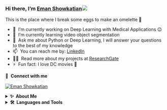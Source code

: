 ### Hi there, I’m <a href="https://www.researchgate.net/profile/Eman-Showkatian">Eman Showkatian</a><img src="https://media.giphy.com/media/hvRJCLFzcasrR4ia7z/giphy.gif" width="25px"></a>
This is the place where I break some eggs to make an omelette :rofl:

- 🔭 &nbsp;I’m currently working on Deep Learning with Medical Applications :wink:
- 🌱 &nbsp;I’m currently learning video object segmentation
- 💬 &nbsp;Ask me about Python or Deep Learning, I will answer your questions to the best of my knowledge 
- 📫 &nbsp;You can reach me by: <a href="https://www.linkedin.com/in/eman-showkatian-25a58b218/">LinkedIn</a>
- 👨‍💻 &nbsp;Read more about my projects at [ResearchGate](https://www.researchgate.net/profile/Eman-Showkatian)
- ⚡ &nbsp;Fun fact: I love DC movies 🎦
<!-- - 📫 &nbsp;You can reach me by: [Telegram](https://t.me/I_SHOWKATYAN) or <a href="https://www.linkedin.com/in/eman-showkatian-25a58b218/">LinkedIn</a> -->
🔗 &nbsp;**Connect with me**
<p align="left">
<a href="https://www.linkedin.com/in/eman-showkatian-25a58b218" target="blank"><img align="center" src="https://raw.githubusercontent.com/rahuldkjain/github-profile-readme-generator/master/src/images/icons/Social/linked-in-alt.svg" alt="Eman Showkatian" height="30" width="40" /></a>
<!-- <a href="https://t.me/I_SHOWKATYAN" target="blank"><img align="center" src="https://www.svgrepo.com/show/125420/telegram.svg" alt="Eman Showkatian" height="30" width="40" /></a> -->
<!-- <a href="https://www.researchgate.net/profile/Eman-Showkatian" target="blank"><img align="center" src="https://www.l-cloud.eu/wp-content/uploads/2019/06/9f59698c-e156-4f33-9520-405cb7f4d9c6_researchgate_56f72ad6_490x330.png" alt="Eman Showkatian" height="30" width="40" /></a>
  <br/>  <br/>  -->
  
  
  
<p align="left">
<details>
  <summary><b>✨&nbsp;&nbsp;About&nbsp;Me</b></summary>
  <br/>


<p align="justify"> I’m a Multidisciplinary Artificial Intelligence enthusiastic researcher with a special focus on medical imaging. My main research interests consist of developing Machine Learning, Deep Learning & Computer Vision systems for Medical Applications. Currently, I focus on Artificial Intelligence applications in radiotherapy such as auto contouring and image registration to streamline cancer treatment planning. Furthermore, the application of Machine Learning and Computer vision in radiology, nuclear imaging, radiomics and genomics, data analysis, and development of graphical user interfaces are also associated with my research interest.</p>

</details> 
  

<details>
  <summary><b>🛠️&nbsp;&nbsp;Languages&nbsp;and&nbsp;Tools</b></summary>
  <br/>
  <p align="left"><a href="https://www.python.org" target="_blank"> <img src="https://raw.githubusercontent.com/devicons/devicon/master/icons/python/python-original.svg" alt="python" width="40" height="40"/></a><a href="https://pytorch.org/" target="_blank"> <img src="https://upload.wikimedia.org/wikipedia/commons/thumb/1/10/PyTorch_logo_icon.svg/496px-PyTorch_logo_icon.svg.png" alt="pytorch" width="40" height="40"/></a><a href="https://opencv.org/" target="_blank"> <img src="https://upload.wikimedia.org/wikipedia/commons/thumb/3/32/OpenCV_Logo_with_text_svg_version.svg/487px-OpenCV_Logo_with_text_svg_version.svg.png" alt="opencv" width="40" height="40"/> </a><a href="https://simpleitk.org/" target="_blank"> <img src="https://live.staticflickr.com/2316/2286046059_be4460a296_w.jpg" alt="simpleitk" width="40" height="40"/> </a><a href="https://radiomics.bio/clinical-trial-support/" target="_blank"> <img src="https://radiomics.bio/swfiles/logo/logo.svg?nocache=20211007163840" alt="radiomics" width="40" height="40"/> </a><a href="https://git-scm.com/" target="_blank"> <img src="https://www.vectorlogo.zone/logos/git-scm/git-scm-icon.svg" alt="git" width="40" height="40"/> </a><a href="https://www.docker.com/" target="_blank"> <img src="https://raw.githubusercontent.com/devicons/devicon/master/icons/docker/docker-original-wordmark.svg" alt="docker" width="40" height="40"/> </a><a href="https://flask.palletsprojects.com/" target="_blank"> <img src="https://www.vectorlogo.zone/logos/pocoo_flask/pocoo_flask-icon.svg" alt="flask" width="40" height="40"/> </a><a href="https://www.mysql.com/" target="_blank"> <img src="https://raw.githubusercontent.com/devicons/devicon/master/icons/mysql/mysql-original-wordmark.svg" alt="mysql" width="40" height="40"/> </a>

</details>



